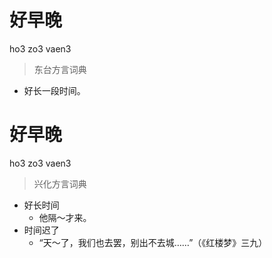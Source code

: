 # 好早晚
ho3 zo3 vaen3
> 东台方言词典
- 好长一段时间。

# 好早晚
ho3 zo3 vaen3
> 兴化方言词典
- 好长时间
  - 他隔～才来。
- 时间迟了
  - “天～了，我们也去罢，别出不去城……”（《红楼梦》三九）
